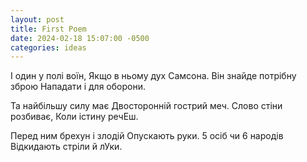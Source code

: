 ```yaml
---
layout: post
title: First Poem
date: 2024-02-18 15:07:00 -0500
categories: ideas
---
```


І один у полі воїн,
Якщо в ньому дух Самсона.
Він знайде потрібну зброю
Нападати і для оборони.

Та найбільшу силу має
Двосторонній гострий меч.
Слово стіни розбиває,
Коли істину речЕш.

Перед ним брехун і злодій
Опускають руки.
5 осіб чи 6 народів
Відкидають стріли й лУки.